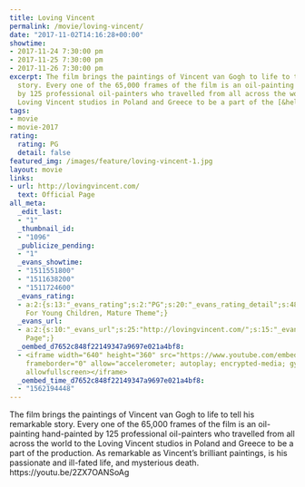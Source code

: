 ```yaml
---
title: Loving Vincent
permalink: /movie/loving-vincent/
date: "2017-11-02T14:16:28+00:00"
showtime:
- 2017-11-24 7:30:00 pm
- 2017-11-25 7:30:00 pm
- 2017-11-26 7:30:00 pm
excerpt: The film brings the paintings of Vincent van Gogh to life to tell his remarkable
  story. Every one of the 65,000 frames of the film is an oil-painting hand-painted
  by 125 professional oil-painters who travelled from all across the world to the
  Loving Vincent studios in Poland and Greece to be a part of the [&hellip;]
tags:
- movie
- movie-2017
rating:
  rating: PG
  detail: false
featured_img: /images/feature/loving-vincent-1.jpg
layout: movie
links:
- url: http://lovingvincent.com/
  text: Official Page
all_meta:
  _edit_last:
  - "1"
  _thumbnail_id:
  - "1096"
  _publicize_pending:
  - "1"
  _evans_showtime:
  - "1511551800"
  - "1511638200"
  - "1511724600"
  _evans_rating:
  - a:2:{s:13:"_evans_rating";s:2:"PG";s:20:"_evans_rating_detail";s:48:"Not Recommended
    For Young Children, Mature Theme";}
  _evans_url:
  - a:2:{s:10:"_evans_url";s:25:"http://lovingvincent.com/";s:15:"_evans_url_name";s:13:"Official
    Page";}
  _oembed_d7652c848f22149347a9697e021a4bf8:
  - <iframe width="640" height="360" src="https://www.youtube.com/embed/2ZX7OANSoAg?feature=oembed"
    frameborder="0" allow="accelerometer; autoplay; encrypted-media; gyroscope; picture-in-picture"
    allowfullscreen></iframe>
  _oembed_time_d7652c848f22149347a9697e021a4bf8:
  - "1562194448"
---
```


<div class="overview" dir="auto">The film brings the paintings of Vincent van Gogh to life to tell his remarkable story. Every one of the 65,000 frames of the film is an oil-painting hand-painted by 125 professional oil-painters who travelled from all across the world to the Loving Vincent studios in Poland and Greece to be a part of the production. As remarkable as Vincent’s brilliant paintings, is his passionate and ill-fated life, and mysterious death. https://youtu.be/2ZX7OANSoAg </div>